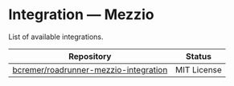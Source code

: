 # Integration — Mezzio

List of available integrations.

 Repository                                                                                        | Status      
---------------------------------------------------------------------------------------------------|-------------
 [bcremer/roadrunner-mezzio-integration](https://github.com/bcremer/roadrunner-mezzio-integration) | MIT License 
